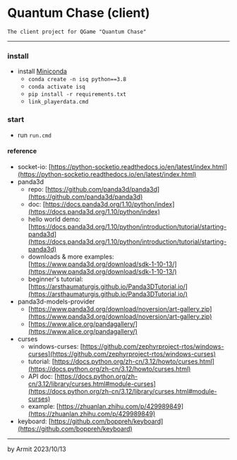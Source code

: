 # Quantum Chase (client)

    The client project for QGame "Quantum Chase"

----

### install

- install [Miniconda](https://docs.conda.io/projects/miniconda/en/latest/)
  - `conda create -n isq python==3.8`
  - `conda activate isq`
  - `pip install -r requirements.txt`
  - `link_playerdata.cmd`


### start

- run `run.cmd`


#### reference

- socket-io: [https://python-socketio.readthedocs.io/en/latest/index.html](https://python-socketio.readthedocs.io/en/latest/index.html)
- panda3d
  - repo: [https://github.com/panda3d/panda3d](https://github.com/panda3d/panda3d)
  - doc: [https://docs.panda3d.org/1.10/python/index](https://docs.panda3d.org/1.10/python/index)
  - hello world demo: [https://docs.panda3d.org/1.10/python/introduction/tutorial/starting-panda3d](https://docs.panda3d.org/1.10/python/introduction/tutorial/starting-panda3d)
  - downloads & more examples: [https://www.panda3d.org/download/sdk-1-10-13/](https://www.panda3d.org/download/sdk-1-10-13/) 
  - beginner's tutorial: [https://arsthaumaturgis.github.io/Panda3DTutorial.io/](https://arsthaumaturgis.github.io/Panda3DTutorial.io/)
- panda3d-models-provider
  - [https://www.panda3d.org/download/noversion/art-gallery.zip](https://www.panda3d.org/download/noversion/art-gallery.zip)
  - [https://www.alice.org/pandagallery/](https://www.alice.org/pandagallery/)
- curses
  - windows-curses: [https://github.com/zephyrproject-rtos/windows-curses](https://github.com/zephyrproject-rtos/windows-curses)
  - tutorial: [https://docs.python.org/zh-cn/3.12/howto/curses.html](https://docs.python.org/zh-cn/3.12/howto/curses.html)
  - API doc: [https://docs.python.org/zh-cn/3.12/library/curses.html#module-curses](https://docs.python.org/zh-cn/3.12/library/curses.html#module-curses)
  - example: [https://zhuanlan.zhihu.com/p/429989849](https://zhuanlan.zhihu.com/p/429989849)
- keyboard: [https://github.com/boppreh/keyboard](https://github.com/boppreh/keyboard)

----
by Armit
2023/10/13
